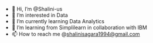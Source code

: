 - 👋 Hi, I’m @Shalini-us
- 👀 I’m interested in Data
- 🌱 I’m currently learning Data Analytics
- 💞️ I’m learning from Simplilearn in collaboration with IBM 
- 📫 How to reach me @shalinisagara1994@gmail.com

<!---
Shalini-us/Shalini-us is a ✨ special ✨ repository because its `README.md` (this file) appears on your GitHub profile.
You can click the Preview link to take a look at your changes.
--->
